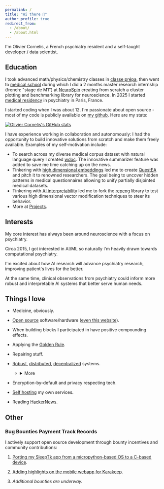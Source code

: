 ```yaml
---
permalink: /
title: "Hi there 👋"
author_profile: true
redirect_from:
  - /about/
  - /about.html
---
```



I'm Olivier Cornelis, a French psychiatry resident and a self-taught developer / data scientist.

## Education

I took advanced math/physics/chemistry classes in [classe prépa](https://en.wikipedia.org/wiki/Classe_pr%C3%A9paratoire_aux_grandes_%C3%A9coles), then went to [medical school](https://en.wikipedia.org/wiki/Paris_Cit%C3%A9_University) during which I did a 2 months master research internship (french: "stage de M1") at [NeuroSpin](https://fr.wikipedia.org/wiki/NeuroSpin) creating from scratch a cluster plotting and benchmarking library for neuroscience. In 2025 I started [medical residency](https://en.wikipedia.org/wiki/Medical_education_in_France#Third_cycle_of_the_medical_studies) in psychiatry in Paris, France.

I started coding when I was about 12. I'm passionate about open source - most of my code is publicly available on [my github](https://github.com/thiswillbeyourgithub/). Here are my stats:

[![Olivier Cornelis's GitHub stats](https://github-readme-stats.vercel.app/api?username=thiswillbeyourgithub&show_icons=true&theme=transparent)](https://github.com/anuraghazra/github-readme-stats)

I have experience working in collaboration and autonomously: I had the opportunity to build innovative solutions from scratch and make them freely available. Examples of my self-motivation include:
- To search across my diverse medical corpus dataset with natural language query I created [wdoc](https://github.com/thiswillbeyourgithub/wdoc/). The innovative summarizer feature was added to save me time catching up on the news.
- Tinkering with [high dimensional embeddings](https://en.wikipedia.org/wiki/Embedding_(machine_learning)) led me to create [QuestEA](https://github.com/thiswillbeyourgithub/QuestEA) and pitch it to renowned researchers. The goal being to uncover hidden patterns in medical questionnaires allowing to unify partially disjointed medical datasets.
- Tinkering with [AI interpretability](https://en.wikipedia.org/wiki/Explainable_artificial_intelligence) led me to fork the [repeng](https://github.com/thiswillbeyourgithub/repeng-research-fork) library to test various high dimensional vector modification techniques to steer its behavior.
-  More at [Projects](./projects).


## Interests
My core interest has always been around neuroscience with a focus on psychiatry.

Circa 2015, I got interested in AI/ML so naturally I'm heavily drawn towards computational psychiatry.

I'm excited about how AI research will advance psychiatry research, improving patient's lives for the better.

At the same time, clinical observations from psychiatry could inform more robust and interpretable AI systems that better serve human needs.

## Things I love
- Medicine, obviously.
- [Open source](https://en.wikipedia.org/wiki/Comparison_of_open-source_and_closed-source_software) software/hardware ([even this website](https://github.com/thiswillbeyourgithub/website])).
- When building blocks I participated in have positive compounding effects.
- Applying the [Golden Rule](https://en.wikipedia.org/wiki/Golden_Rule).
- Repairing stuff.
- [Robust](https://en.wikipedia.org/wiki/Antifragility), [distributed](https://en.wikipedia.org/wiki/Distributed_computing), [decentralized](https://en.wikipedia.org/wiki/Decentralized_computing) systems.
    - <details><summary>More</summary>
            <ul>
                <li>I have a deep fascination for <a href="https://en.wikipedia.org/wiki/Emergence">emergence</a> and <a href="https://en.wikipedia.org/wiki/Self-organization">self-organization</a></li>
                <li>The former essential, I think, to understand counsciousness. And the latter is very connected to my interest in distributed and decentralized systems (e.g. <a href="https://en.wikipedia.org/wiki/AT_Protocol">AT Protocol</a>, <a href="https://github.com/markqvist/Reticulum/">Reticulum</a>, <a href="https://github.com/PrimeIntellect-ai/prime-iroh/">PRIME-IROH</a>, <a href="https://github.com/mudler/edgevpn">edgevpn</a>, <a href="https://nostr.com/">Nostr</a>, <a href="https://en.wikipedia.org/wiki/Conflict-free_replicated_data_type">Conflict-Free-Replicated-Data-Type</a>, ...).</li>
                <li>In my view, both are deeply linked to neuroscience and will be useful to help patients.</li>
            </ul>
        </details>

- Encryption-by-default and privacy respecting tech.
- [Self hosting](https://en.wikipedia.org/wiki/Self-hosting_(web_services)) my own services.
- Reading [HackerNews](https://news.ycombinator.com/).



## Other

### Bug Bounties Payment Track Records

I actively support open source development through bounty incentives and community contributions:

1. [Porting my SleepTk app from a micropython-based OS to a C-based device](https://github.com/thiswillbeyourgithub/SleepTk_pinetime_sleep_tracker/issues/13).
2. [Adding highlights on the mobile webapp for Karakeep](https://github.com/karakeep-app/karakeep/issues/1220).

3. *Additional bounties are underway.*
